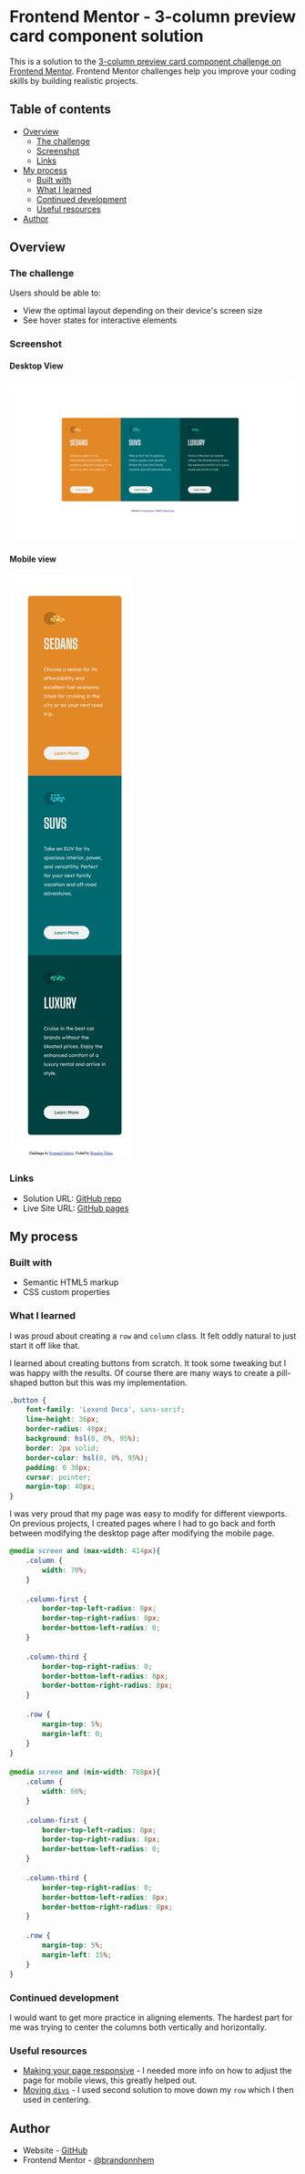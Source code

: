 # Frontend Mentor - 3-column preview card component solution

This is a solution to the [3-column preview card component challenge on Frontend Mentor](https://www.frontendmentor.io/challenges/3column-preview-card-component-pH92eAR2-). Frontend Mentor challenges help you improve your coding skills by building realistic projects. 

## Table of contents

- [Overview](#overview)
  - [The challenge](#the-challenge)
  - [Screenshot](#screenshot)
  - [Links](#links)
- [My process](#my-process)
  - [Built with](#built-with)
  - [What I learned](#what-i-learned)
  - [Continued development](#continued-development)
  - [Useful resources](#useful-resources)
- [Author](#author)

## Overview

### The challenge

Users should be able to:

- View the optimal layout depending on their device's screen size
- See hover states for interactive elements

### Screenshot

#### Desktop View
![desktop-view](design/desktop-screenshot-solution.png)

#### Mobile view
![mobile-view](design/mobile-screenshot-solution.png)

### Links

- Solution URL: [GitHub repo](https://github.com/brandonnhem/3-column-challenge)
- Live Site URL: [GitHub pages](https://brandonnhem.github.io/3-column-challenge/)

## My process

### Built with

- Semantic HTML5 markup
- CSS custom properties

### What I learned

I was proud about creating a `row` and `column` class. It felt oddly natural to just start it off like that.

I learned about creating buttons from scratch. It took some tweaking but I was happy with the results. Of course there are many ways to create a pill-shaped button but this was my implementation.

```css
.button {
    font-family: 'Lexend Deca', sans-serif;
    line-height: 36px;
    border-radius: 48px;
    background: hsl(0, 0%, 95%);
    border: 2px solid;
    border-color: hsl(0, 0%, 95%);
    padding: 0 30px;
    cursor: pointer;
    margin-top: 40px;
}
```

I was very proud that my page was easy to modify for different viewports. On previous projects, I created pages where I had to go back and forth between modifying the desktop page after modifying the mobile page.

```css
@media screen and (max-width: 414px){
    .column {
        width: 70%;
    }

    .column-first {
        border-top-left-radius: 8px;
        border-top-right-radius: 8px;
        border-bottom-left-radius: 0;
    }

    .column-third {
        border-top-right-radius: 0;
        border-bottom-left-radius: 8px;
        border-bottom-right-radius: 8px;
    }

    .row {
        margin-top: 5%;
        margin-left: 0;
    }
}

@media screen and (min-width: 768px){
    .column {
        width: 60%;
    }

    .column-first {
        border-top-left-radius: 8px;
        border-top-right-radius: 8px;
        border-bottom-left-radius: 0;
    }

    .column-third {
        border-top-right-radius: 0;
        border-bottom-left-radius: 8px;
        border-bottom-right-radius: 8px;
    }

    .row {
        margin-top: 5%;
        margin-left: 15%;
    }
}
```

### Continued development

I would want to get more practice in aligning elements. The hardest part for me was trying to center the columns both vertically and horizontally.

### Useful resources

- [Making your page responsive](https://www.w3schools.com/html/html_responsive.asp) - I needed more info on how to adjust the page for mobile views, this greatly helped out.
- [Moving `divs`](https://stackoverflow.com/questions/15918251/how-to-move-div-vertically-down-using-css) - I used second solution to move down my `row` which I then used in centering.

## Author

- Website - [GitHub](https://github.com/brandonnhem)
- Frontend Mentor - [@brandonnhem](https://www.frontendmentor.io/profile/brandonnhem)
